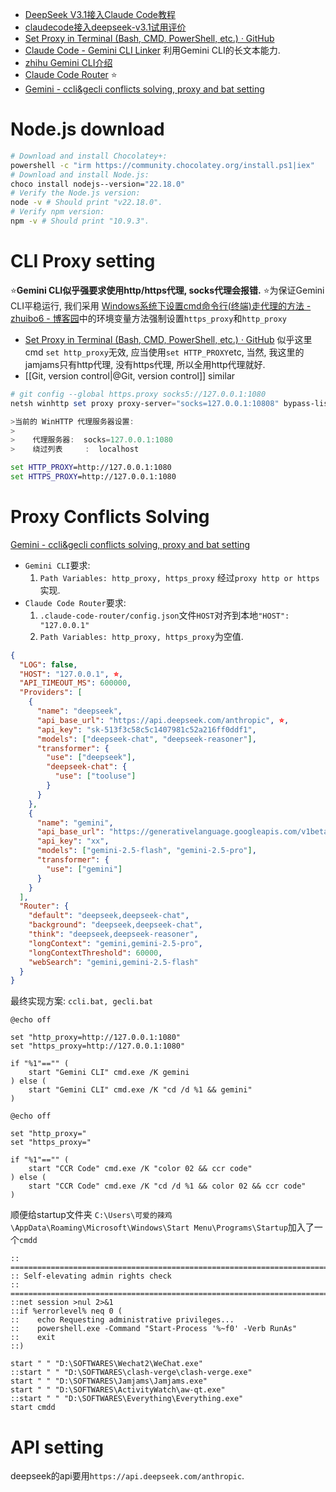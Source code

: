 
- [DeepSeek V3.1接入Claude Code教程](https://zhuanlan.zhihu.com/p/1941910745546744995)
- [claudecode接入deepseek-v3.1试用评价](https://zhuanlan.zhihu.com/p/1942268647717438161)
- [Set Proxy in Terminal (Bash, CMD, PowerShell, etc.) · GitHub](https://gist.github.com/m3y54m/b3d97b9067b2b4eb447a5d1182a326ae)
- [Claude Code - Gemini CLI Linker](https://zhuanlan.zhihu.com/p/1941776168769519921) 利用Gemini CLI的长文本能力. 
- [zhihu Gemini CLI介绍](https://www.zhihu.com/question/1922038210793546944)
- [Claude Code Router](https://zhuanlan.zhihu.com/p/1943248560784122119) ⭐
- [‎Gemini - ccli&gecli conflicts solving, proxy and bat setting](https://g.co/gemini/share/9c6dafd88c18) 

# Node.js download 

```bash
# Download and install Chocolatey+:
powershell -c "irm https://community.chocolatey.org/install.ps1|iex"
# Download and install Node.js:
choco install nodejs--version="22.18.0"
# Verify the Node.js version:
node -v # Should print "v22.18.0".
# Verify npm version:
npm -v # Should print "10.9.3".
```

# CLI Proxy setting 

⭐**Gemini CLI似乎强要求使用http/https代理, socks代理会报错.** 
⭐为保证Gemini CLI平稳运行, 我们采用 [Windows系统下设置cmd命令行(终端)走代理的方法 - zhuibo6 - 博客园](https://www.cnblogs.com/yerenwz/p/15925848.html)中的环境变量方法强制设置`https_proxy`和`http_proxy`

-  [Set Proxy in Terminal (Bash, CMD, PowerShell, etc.) · GitHub](https://gist.github.com/m3y54m/b3d97b9067b2b4eb447a5d1182a326ae) 似乎这里cmd `set http_proxy`无效, 应当使用`set HTTP_PROXY`etc, 当然, 我这里的jamjams只有http代理, 没有https代理, 所以全用http代理就好. 
-  [[Git, version control|@Git, version control]] similar

```powershell
# git config --global https.proxy socks5://127.0.0.1:1080
netsh winhttp set proxy proxy-server="socks=127.0.0.1:10808" bypass-list="localhost"

>当前的 WinHTTP 代理服务器设置:
>
>    代理服务器:  socks=127.0.0.1:1080
>    绕过列表     :  localhost
```

```cmd
set HTTP_PROXY=http://127.0.0.1:1080
set HTTPS_PROXY=http://127.0.0.1:1080
```

# Proxy Conflicts Solving

[‎Gemini - ccli&gecli conflicts solving, proxy and bat setting](https://g.co/gemini/share/9c6dafd88c18)

 - `Gemini CLI`要求: 
	1) `Path Variables: http_proxy, https_proxy` 经过`proxy http or https`实现. 
- `Claude Code Router`要求: 
	1) `.claude-code-router/config.json`文件`HOST`对齐到本地`"HOST": "127.0.0.1"` 
	2) `Path Variables: http_proxy, https_proxy`为空值. 
```json
{
  "LOG": false,
  "HOST": "127.0.0.1", ⭐,
  "API_TIMEOUT_MS": 600000,
  "Providers": [
    {
      "name": "deepseek",
      "api_base_url": "https://api.deepseek.com/anthropic", ⭐,
      "api_key": "sk-513f3c58c5c1407981c52a216ff0ddf1", 
      "models": ["deepseek-chat", "deepseek-reasoner"],
      "transformer": {
        "use": ["deepseek"],
        "deepseek-chat": {
          "use": ["tooluse"]
        }
      }
    },
    {
      "name": "gemini",
      "api_base_url": "https://generativelanguage.googleapis.com/v1beta/models/",
      "api_key": "xx",
      "models": ["gemini-2.5-flash", "gemini-2.5-pro"],
      "transformer": {
        "use": ["gemini"]
      }
    }
  ],
  "Router": {
    "default": "deepseek,deepseek-chat",
    "background": "deepseek,deepseek-chat",
    "think": "deepseek,deepseek-reasoner",
    "longContext": "gemini,gemini-2.5-pro",
    "longContextThreshold": 60000,
    "webSearch": "gemini,gemini-2.5-flash"
  }
}
```
最终实现方案: 
`ccli.bat, gecli.bat`
```DOS
@echo off

set "http_proxy=http://127.0.0.1:1080"
set "https_proxy=http://127.0.0.1:1080"

if "%1"=="" (
    start "Gemini CLI" cmd.exe /K gemini
) else (
    start "Gemini CLI" cmd.exe /K "cd /d %1 && gemini"
)
```

```DOS
@echo off

set "http_proxy="
set "https_proxy="

if "%1"=="" (
    start "CCR Code" cmd.exe /K "color 02 && ccr code"
) else (
    start "CCR Code" cmd.exe /K "cd /d %1 && color 02 && ccr code"
)
```

顺便给startup文件夹 `C:\Users\可爱的辣鸡\AppData\Roaming\Microsoft\Windows\Start Menu\Programs\Startup`加入了一个`cmdd`

```DOS
:: ============================================================================
:: Self-elevating admin rights check
:: ============================================================================
::net session >nul 2>&1
::if %errorlevel% neq 0 (
::    echo Requesting administrative privileges...
::    powershell.exe -Command "Start-Process '%~f0' -Verb RunAs"
::    exit
::)

start " " "D:\SOFTWARES\Wechat2\WeChat.exe"
::start " " "D:\SOFTWARES\clash-verge\clash-verge.exe"
start " " "D:\SOFTWARES\Jamjams\Jamjams.exe"
start " " "D:\SOFTWARES\ActivityWatch\aw-qt.exe"
::start " " "D:\SOFTWARES\Everything\Everything.exe"
start cmdd
```

# API setting 

deepseek的api要用`https://api.deepseek.com/anthropic`. 
